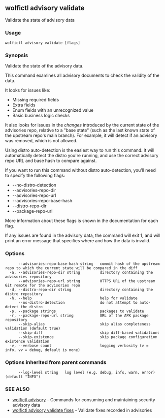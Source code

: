 ## wolfictl advisory validate

Validate the state of advisory data

### Usage

```
wolfictl advisory validate [flags]
```

### Synopsis

Validate the state of the advisory data.

This command examines all advisory documents to check the validity of the data.

It looks for issues like:

* Missing required fields
* Extra fields
* Enum fields with an unrecognized value
* Basic business logic checks

It also looks for issues in the _changes_ introduced by the current state of the
advisories repo, relative to a "base state" (such as the last known state of
the upstream repo's main branch). For example, it will detect if an advisory
was removed, which is not allowed.

Using distro auto-detection is the easiest way to run this command. It will
automatically detect the distro you're running, and use the correct advisory
repo URL and base hash to compare against.


If you want to run this command without distro auto-detection, you'll need to
specify the following flags:

* --no-distro-detection
* --advisories-repo-dir
* --advisories-repo-url
* --advisories-repo-base-hash
* --distro-repo-dir
* --package-repo-url

More information about these flags is shown in the documentation for each flag.

If any issues are found in the advisory data, the command will exit 1, and will
print an error message that specifies where and how the data is invalid.

### Options

```
      --advisories-repo-base-hash string   commit hash of the upstream repo to which the current state will be compared in the diff
  -a, --advisories-repo-dir string         directory containing the advisories repository
      --advisories-repo-url string         HTTPS URL of the upstream Git remote for the advisories repo
  -d, --distro-repo-dir string             directory containing the distro repository
  -h, --help                               help for validate
      --no-distro-detection                do not attempt to auto-detect the distro
  -p, --package strings                    packages to validate
  -r, --package-repo-url string            URL of the APK package repository
      --skip-alias                         skip alias completeness validation (default true)
      --skip-diff                          skip diff-based validations
      --skip-existence                     skip package configuration existence validation
  -v, --verbose count                      logging verbosity (v = info, vv = debug, default is none)
```

### Options inherited from parent commands

```
      --log-level string   log level (e.g. debug, info, warn, error) (default "INFO")
```

### SEE ALSO

* [wolfictl advisory](wolfictl_advisory.md)	 - Commands for consuming and maintaining security advisory data
* [wolfictl advisory validate fixes](wolfictl_advisory_validate_fixes.md)	 - Validate fixes recorded in advisories

